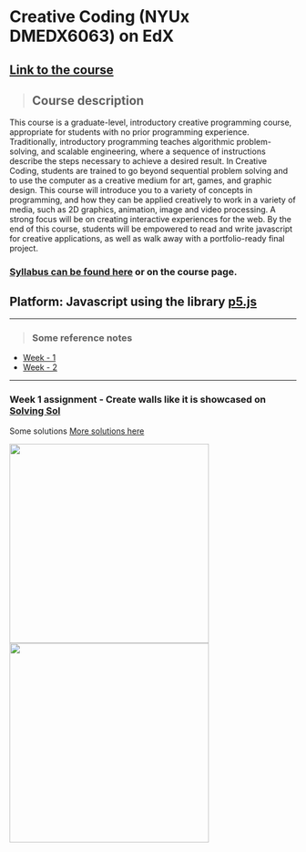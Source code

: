 # Creative Coding (NYUx DMEDX6063) on EdX

## [Link to the course](https://www.edx.org/course/creative-coding)

>## Course description
This course is a graduate-level, introductory creative programming course, appropriate for students with no prior programming experience. Traditionally, introductory programming teaches algorithmic problem-solving, and scalable engineering, where a sequence of instructions describe the steps necessary to achieve a desired result. In Creative Coding, students are trained to go beyond sequential problem solving and to use the computer as a creative medium for art, games, and graphic design. This course will introduce you to a variety of concepts in programming, and how they can be applied creatively to work in a variety of media, such as 2D graphics, animation, image and video processing. A strong focus will be on creating interactive experiences for the web. By the end of this course, students will be empowered to read and write javascript for creative applications, as well as walk away with a portfolio-ready final project.

### [Syllabus can be found here](/syllabus.md) or on the course page.

## Platform: Javascript using the library [p5.js](p5js.org)
----
>### Some reference notes
- [Week - 1](https://github.com/M87K452b/creative-codingitp-nyu-edx/tree/main/Week-1#readme)
- [Week - 2](https://github.com/M87K452b/creative-codingitp-nyu-edx/blob/main/Week-2/readme.md)
----

### Week 1 assignment - Create walls like it is showcased on [Solving Sol](solvingsol.com)

Some solutions [More solutions here](https://github.com/M87K452b/creative-codingitp-nyu-edx/blob/main/week1_HW_solvingsol/readme.md)

<img align="left" src="https://github.com/M87K452b/creative-codingitp-nyu-edx/blob/main/week1_HW_solvingsol/Solutions_SolivngSol/solvingsol_No7.png" width="350">
<img align="left" src="https://github.com/M87K452b/creative-codingitp-nyu-edx/blob/main/week1_HW_solvingsol/Solutions_SolivngSol/solvingsol_No8.png" width="350">


